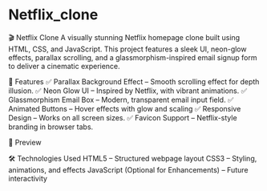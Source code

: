 # Netflix_clone
🎬 Netflix Clone
A visually stunning Netflix homepage clone built using HTML, CSS, and JavaScript. This project features a sleek UI, neon-glow effects, parallax scrolling, and a glassmorphism-inspired email signup form to deliver a cinematic experience.

🚀 Features
✅ Parallax Background Effect – Smooth scrolling effect for depth illusion.
✅ Neon Glow UI – Inspired by Netflix, with vibrant animations.
✅ Glassmorphism Email Box – Modern, transparent email input field.
✅ Animated Buttons – Hover effects with glow and scaling
✅ Responsive Design – Works on all screen sizes.
✅ Favicon Support – Netflix-style branding in browser tabs.

📸 Preview

🛠️ Technologies Used
HTML5 – Structured webpage layout
CSS3 – Styling, animations, and effects
JavaScript (Optional for Enhancements) – Future interactivity

